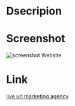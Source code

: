 # Dsecripion 

# Screenshot
![screenshot Website](readme_screenshot.png)

# Link
[live url marketing agency](https://vitorsholiveira.github.io/homework2a)